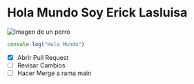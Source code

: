# Hola Mundo Soy Erick Lasluisa

![Imagen de un perro](https://content.nationalgeographic.com.es/medio/2023/11/29/golden-retriever-corriendo_7a50f15e_231129131211_800x800.jpg)

``` javascript
console.log("Hola Mundo")
```

- [x] Abrir Pull Request
- [ ] Revisar Cambios
- [ ] Hacer Merge a rama main
